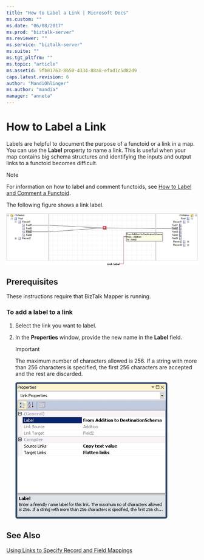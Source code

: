 ```yaml
---
title: "How to Label a Link | Microsoft Docs"
ms.custom: ""
ms.date: "06/08/2017"
ms.prod: "biztalk-server"
ms.reviewer: ""
ms.service: "biztalk-server"
ms.suite: ""
ms.tgt_pltfrm: ""
ms.topic: "article"
ms.assetid: 5fb81763-8b50-4334-88a8-efad1c5d82d9
caps.latest.revision: 6
author: "MandiOhlinger"
ms.author: "mandia"
manager: "anneta"
---
```

# How to Label a Link
Labels are helpful to document the purpose of a functoid or a link in a map. You can use the **Label** property to name a link. This is useful when your map contains big schema structures and identifying the inputs and output links to a functoid becomes difficult.  
  
> [!NOTE]
>  For information on how to label and comment functoids, see [How to Label and Comment a Functoid](../core/how-to-label-and-comment-a-functoid.md).  
  
 The following figure shows a link label.  
  
 ![Labelling a link](../core/media/new-labelling-link.gif "New_Labelling_link")  
  
## Prerequisites  
 These instructions require that BizTalk Mapper is running.  
  
### To add a label to a link  
  
1.  Select the link you want to label.  
  
2.  In the **Properties** window, provide the new name in the **Label** field.  
  
    > [!IMPORTANT]
    >  The maximum number of characters allowed is 256. If a string with more than 256 characters is specified, the first 256 characters are accepted and the rest are discarded.  
  
     ![Link label properties](../core/media/new-to-label-link.gif "New_To_Label_Link")  
  
## See Also  
 [Using Links to Specify Record and Field Mappings](../core/using-links-to-specify-record-and-field-mappings.md)
